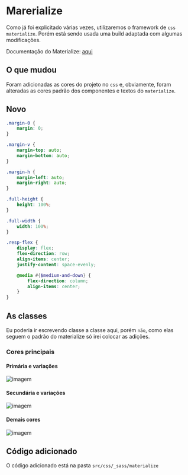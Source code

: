 # Marerialize

Como já foi explicitado várias vezes, utilizaremos o framework de `css` `materialize`. Porém está sendo usada uma build adaptada com algumas modificações.

Documentação do Materialize: [aqui](https://materializecss.com/)

## O que mudou

Foram adicionadas as cores do projeto no `css` e, obviamente, foram alteradas as cores padrão dos componentes e textos do `materialize`.

## **Novo**

```scss
.margin-0 {
	margin: 0;
}

.margin-v {
	margin-top: auto;
	margin-bottom: auto;
}

.margin-h {
	margin-left: auto;
	margin-right: auto;
}

.full-height {
	height: 100%;
}

.full-width {
	width: 100%;
}

.resp-flex {
	display: flex;
	flex-direction: row;
	align-items: center;
	justify-content: space-evenly;

	@media #{$medium-and-down} {
		flex-direction: column;
		align-items: center;
	}
}
```

## As classes

Eu poderia ir escrevendo classe a classe aqui, porém `não`, como elas seguem o padrão do materialize só irei colocar as adições.

### Cores principais

#### Primária e variações

![imagem](<assets/Primary color classes.svg>)

#### Secundária e variações

![imagem](<assets/Secondary color classes.svg>)

#### Demais cores

![imagem](<assets/Other colors classes.svg>)

## Código adicionado

O código adicionado está na pasta `src/css/_sass/materialize`
